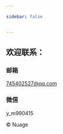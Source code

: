 ```yaml
---

sidebar: false


---
```

## 欢迎联系：
### 邮箱
745402527@qq.com
### 微信
y_m990415

<footer class="footer"> &copy; Nuage</footer>